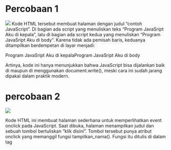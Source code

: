 # Percobaan 1

<img src = "image\ percobaan1.jpg">
Kode HTML tersebut membuat halaman dengan judul “contoh JavaScript”. Di bagian <head> ada script yang menuliskan teks “Program JavaSript Aku di kepala”, lalu di bagian <body> ada script kedua yang menuliskan “Program JavaSript Aku di body”. Karena tidak ada pemisah baris, keduanya ditampilkan berdempetan di layar menjadi:

Program JavaSript Aku di kepalaProgram JavaSript Aku di body

Artinya, kode ini hanya menunjukkan bahwa JavaScript bisa dijalankan baik di <head> maupun di <body> menggunakan document.write(), meski cara ini sudah jarang dipakai dalam praktik modern.

# percobaan 2

<img src = "image\ percobaan2.jpg">

Kode HTML ini membuat halaman sederhana untuk memperlihatkan event onclick pada JavaScript. Saat dibuka, halaman menampilkan judul dan sebuah tombol bertuliskan “klik disini”. Tombol tersebut punya atribut onclick yang memanggil fungsi tampilkan_nama(). Fungsi itu ditulis di dalam tag <script> dan isinya adalah mengganti isi elemen <div id="hasil"> menjadi teks: 

Nama Saya Adalah Sulfiana

dalam format <h3>. Jadi secara keseluruhan, kode ini mendemonstrasikan bagaimana event klik pada tombol bisa menjalankan fungsi JavaScript untuk menampilkan hasil ke halaman.

# percobaan 3

<img src = "image\ percobaan3.jpg">

Kode HTML itu menampilkan teks dengan bantuan document.write(). Judul tab browser akan terlihat sebagai “contoh sederhana JavaScript”. Di dalam tag <script>, ada dua perintah:

1. document.write("Selamat Belajar Angkatan 2019","<br>"); → menuliskan teks Selamat Belajar Angkatan 2019 lalu memberi pindah baris.

2. document.write("JavaScript Pemrograman WEB Teknik Komputer"); → menuliskan teks JavaScript Pemrograman WEB Teknik Komputer di baris berikutnya.

# percobaan 4

<img src = "image\ percobaan4a.jpg">
<img src = "image\ percobaan4b.jpg">

Kode HTML ini digunakan untuk meminta input dari pengguna lewat prompt(). Saat halaman dibuka di browser, akan muncul kotak dialog dengan pesan “Siapa nama Anda?”. Pengguna bisa mengetikkan namanya, misalnya Sulfiana. Nilai yang diketik akan disimpan ke dalam variabel nama.

Setelah itu, perintah 
```html
document.write("Hai, " + nama);
```
menampilkan hasil di halaman.Jadi keseluruhan kode ini adalah contoh sederhana interaksi JavaScript dengan pengguna: menerima input teks melalui prompt lalu menampilkannya ke layar.

# Percobaan 5

<img src = "image\ percobaan5.jpg">
Kode HTML ini membuat halaman yang langsung memunculkan alert box ketika dibuka.

Di dalam tag <script>, ada perintah 
```html
window.alert("Apakah anda akan meninggalkan laman ini?");
```

Saat halaman dijalankan, browser menampilkan kotak dialog peringatan (alert) dengan pesan:

Apakah anda akan meninggalkan laman ini?

Pengguna harus menekan tombol OK pada alert untuk bisa melanjutkan melihat halaman.

# Percobaan 6
<img src = "image\ percobaan6a.jpg">
<img src = "image\ percobaan6b.jpg">
Kode HTML ini menampilkan kotak konfirmasi (confirm box) saat halaman dibuka.

Script di dalam <body> menjalankan 
```html 
window.confirm("Apakah anda sudah yakin ?");
```
Browser akan menampilkan dialog dengan pesan “Apakah anda sudah yakin ?” dan dua tombol: OK dan Cancel.

Jika pengguna menekan OK, variabel jawaban akan bernilai true. Jika menekan Cancel, nilainya false.

Perintah 
```html
document.write("Jawaban Anda: " + jawaban); 
```
menampilkan hasil ke halaman
# Percobaan 7
<img src = "image\ percobaan7.jpg">
Kode JavaScript ini sangat sederhana, fungsinya untuk mendemonstrasikan deklarasi variabel dan operasi aritmatika.

var VariabelKu; → mendeklarasikan variabel kosong.

var VariabelKu2 = 3; → mendeklarasikan variabel dengan nilai awal 3.

VariabelKu = 1234; → memberi nilai 1234 ke variabel pertama.

document.write(VariabelKu * VariabelKu2); → menghitung perkalian 1234 * 3 dan menuliskan hasilnya ke halaman.

# Percobaan 8
<img src = "image\ percobaan8.jpg">
Kode JavaScript ini mendemonstrasikan penggunaan fungsi dengan parameter, operasi aritmatika, dan output ke halaman.

var a = 12; var b = 4; → mendefinisikan dua variabel awal.

function Perkalian_Dengan2(b) → membuat fungsi yang menerima sebuah angka (b) lalu mengalikannya dengan 2. Nilai hasil perkalian disimpan ke variabel a dan dikembalikan dengan return.

```html
document.write("Dua kali dari", b ,"adalah", Perkalian_Dengan2(b));
```
→ memanggil fungsi dengan b = 4, hasilnya 8, lalu ditulis ke halaman.
```html
document.write("Nilai dari a adalah ", a);
```
→ menampilkan nilai variabel a, yang sudah berubah menjadi 8.
(Teks menempel karena tidak ada <br> atau spasi tambahan.)

# Percobaan 9
<img src = "image\ percobaan9.jpg">
Kode ini menunjukkan fungsi dengan parameter dan perbedaan penggunaan variabel lokal serta global di JavaScript.

var a = 12; var b = 4; → mendefinisikan variabel global a bernilai 12 dan b bernilai 4.

Fungsi PerkalianDengan2(b) membuat variabel lokal a yang nilainya b * 2. Karena var digunakan, variabel ini hanya berlaku di dalam fungsi dan tidak mengubah a global. Fungsi kemudian mengembalikan nilai lokal a.
```html
document.write("Dua kali dari ", b, " adalah ", PerkalianDengan2(b));
```
→ memanggil fungsi dengan b = 4, hasilnya 8, lalu menulis ke halaman.
```html
document.write("Nilai dari a adalah", a); 
```
→ menampilkan nilai variabel a global, yaitu tetap 12 karena tidak terpengaruh oleh a lokal di dalam fungsi.

# Percobaan 10
<img src = "image\ percobaan10.jpg">
Kode HTML + JavaScript ini berfungsi untuk mendemonstrasikan konversi string menjadi angka dengan fungsi parseInt() dan parseFloat().

Script di dalam <body> berisi percobaan parsing string:

parseInt("27") → menghasilkan 27.

parseInt("27.5") → menghasilkan 27 (bilangan bulat, bagian desimal dibuang).

parseInt("27A") → menghasilkan 27 (angka dibaca sampai huruf).

parseInt("A27.5") → menghasilkan NaN (Not a Number, karena string tidak diawali angka).

parseFloat("27") → menghasilkan 27.

parseFloat("27.5") → menghasilkan 27.5 (desimal dipertahankan).

parseFloat("27A") → menghasilkan 27 (angka terbaca sampai huruf).

parseFloat("A27.5") → menghasilkan NaN (karena diawali huruf).

# Percobaan 11
<img src = "image\ percobaan11.jpg">
Kode HTML + JavaScript ini digunakan untuk menampilkan hasil operasi matematika sederhana langsung di halaman web.

Script berisi beberapa perintah document.write() yang menuliskan hasil perhitungan.

Tapi ada sedikit kesalahan pada teks keterangan dan ekspresi hitungan:

Baris pertama benar: "2 + 3 = " + (2 + 3) → tampil 2 + 3 = 5.

Baris kedua teksnya tertulis 20 + 3, tapi operatornya minus (20 - 3). Hasilnya 17, jadi tidak sesuai teks.

Baris ketiga teksnya tertulis 203*, tapi ekspresinya (2 * 3). Hasilnya 6, tidak sesuai dengan teks.

Baris keempat benar: "40 / 3 = " + (40 / 3) → tampil 40 / 3 = 13.3333....
adi intinya, kode ini mendemonstrasikan operasi aritmatika (+, -, *, /), tetapi ada ketidaksesuaian antara teks soal dan ekspresi hitungan.

# Percobaan 12
<img src = "image\ percobaan12a.jpg">
<img src = "image\ percobaan12b.jpg">
Kode HTML + JavaScript ini adalah contoh penggunaan operator ternary (? :) untuk menentukan kondisi lulus atau tidak lulus.

prompt("Nilai (0-100): ", 0); → saat halaman dibuka, muncul kotak input meminta pengguna memasukkan nilai (default = 0).

var hasil = (nilai >= 60) ? "Lulus" : "Tidak Lulus"; → jika nilai yang dimasukkan lebih besar atau sama dengan 60, maka variabel hasil akan berisi "Lulus". Kalau kurang dari 60, berisi "Tidak Lulus".

document.write("Hasil: " + hasil); → menampilkan hasil ke halaman.

Contoh hasil saat dijalankan:

Jika input = 75, maka tampil:

Hasil: Lulus


Jika input = 45, maka tampil:

Hasil: Tidak Lulus

kode ini memperlihatkan bagaimana operator ternary digunakan sebagai bentuk singkat dari if...else.

# Tugas 1
<img src = "image\ tugas1.jpg">

# Tugas 2
<img src = "image\ tugas2.jpg">

# Tugas 3
<img src = "image\ tugas3.jpg">

# Tugas 4
<img src = "image\ tugas4.jpg">

